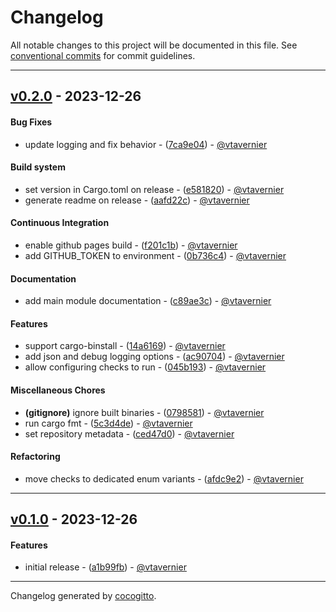 # Changelog
All notable changes to this project will be documented in this file. See [conventional commits](https://www.conventionalcommits.org/) for commit guidelines.

- - -
## [v0.2.0](https://github.com/vtavernier/ghsec/compare/v0.1.0..v0.2.0) - 2023-12-26
#### Bug Fixes
- update logging and fix behavior - ([7ca9e04](https://github.com/vtavernier/ghsec/commit/7ca9e041505ff1a78917ecd488031647dad5b24c)) - [@vtavernier](https://github.com/vtavernier)
#### Build system
- set version in Cargo.toml on release - ([e581820](https://github.com/vtavernier/ghsec/commit/e581820b78a6201ac7064f0555fa5d7b18c8a734)) - [@vtavernier](https://github.com/vtavernier)
- generate readme on release - ([aafd22c](https://github.com/vtavernier/ghsec/commit/aafd22cb4830ca9c86b9892280aa4a0d90b75e4d)) - [@vtavernier](https://github.com/vtavernier)
#### Continuous Integration
- enable github pages build - ([f201c1b](https://github.com/vtavernier/ghsec/commit/f201c1b02df6378e8311a965aec2ce2b29a68bef)) - [@vtavernier](https://github.com/vtavernier)
- add GITHUB_TOKEN to environment - ([0b736c4](https://github.com/vtavernier/ghsec/commit/0b736c40eedaaca8b5b100c2dacd8709113db645)) - [@vtavernier](https://github.com/vtavernier)
#### Documentation
- add main module documentation - ([c89ae3c](https://github.com/vtavernier/ghsec/commit/c89ae3cb91bf8638b1868c0e0a83c4cc3193af0f)) - [@vtavernier](https://github.com/vtavernier)
#### Features
- support cargo-binstall - ([14a6169](https://github.com/vtavernier/ghsec/commit/14a6169622afffad0ee7d54a3c0ed6be3e48e104)) - [@vtavernier](https://github.com/vtavernier)
- add json and debug logging options - ([ac90704](https://github.com/vtavernier/ghsec/commit/ac907040c75b16719b92e27326ac44ebe6a7b31a)) - [@vtavernier](https://github.com/vtavernier)
- allow configuring checks to run - ([045b193](https://github.com/vtavernier/ghsec/commit/045b193f4bb1f056f0f5b3e6231461b4452e51c2)) - [@vtavernier](https://github.com/vtavernier)
#### Miscellaneous Chores
- **(gitignore)** ignore built binaries - ([0798581](https://github.com/vtavernier/ghsec/commit/07985815a8ca6c85129559eb85a72b3e7e3036cd)) - [@vtavernier](https://github.com/vtavernier)
- run cargo fmt - ([5c3d4de](https://github.com/vtavernier/ghsec/commit/5c3d4de207273d33b06b778c6b84f799e7c0610d)) - [@vtavernier](https://github.com/vtavernier)
- set repository metadata - ([ced47d0](https://github.com/vtavernier/ghsec/commit/ced47d0bfafbcd5279187b5289eca7c36c035927)) - [@vtavernier](https://github.com/vtavernier)
#### Refactoring
- move checks to dedicated enum variants - ([afdc9e2](https://github.com/vtavernier/ghsec/commit/afdc9e24fae84a87dcd511c31f9bd8c0ad0de199)) - [@vtavernier](https://github.com/vtavernier)

- - -

## [v0.1.0](https://github.com/vtavernier/ghsec/compare/a5ebcac1e753e61f29505b1b33e63c7e14a74eb3..v0.1.0) - 2023-12-26
#### Features
- initial release - ([a1b99fb](https://github.com/vtavernier/ghsec/commit/a1b99fb254f376545f80a045c8826f7efcb0de5b)) - [@vtavernier](https://github.com/vtavernier)

- - -

Changelog generated by [cocogitto](https://github.com/cocogitto/cocogitto).
